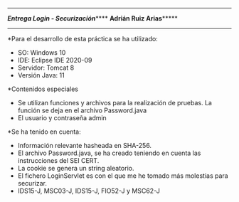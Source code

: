 **********************************************
*******Entrega Login - Securización***********
************Adrián Ruiz Arias*****************
**********************************************

*Para el desarrollo de esta práctica se ha utilizado:
 - SO: Windows 10
 - IDE: Eclipse IDE 2020-09
 - Servidor: Tomcat 8
 - Versión Java: 11

*Contenidos especiales
 - Se utilizan funciones y archivos para la realización de pruebas. La función se deja en el archivo Password.java
 - El usuario y contraseña admin
  
*Se ha tenido en cuenta:

 - Información relevante hasheada en SHA-256.
 - El archivo Password.java, se ha creado teniendo en cuenta las instrucciones del SEI CERT.
 - La cookie se genera un string aleatorio.
 - El fichero LoginServlet es con el que me he tomado más molestias para securizar.
 - IDS15-J, MSC03-J, IDS15-J, FIO52-J y MSC62-J

